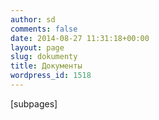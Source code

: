 ```yaml
---
author: sd
comments: false
date: 2014-08-27 11:31:18+00:00
layout: page
slug: dokumenty
title: Документы
wordpress_id: 1518
---
```


[subpages]
